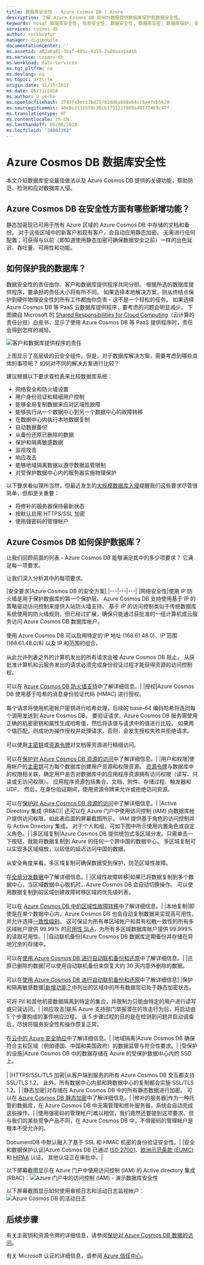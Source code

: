 ```yaml
---
title: 数据库安全性 - Azure Cosmos DB | Azure
description: 了解 Azure Cosmos DB 如何为数据提供数据库保护和数据安全性。
keywords: nosql 数据库安全性, 信息安全性, 数据安全性, 数据库加密, 数据库保护, 安全策略, 安全测试
services: cosmos-db
author: rockboyfor
manager: digimobile
documentationcenter: ''
ms.assetid: a02a6a82-3baf-405c-9355-7a00aaa1a816
ms.service: cosmos-db
ms.workload: data-services
ms.tgt_pltfrm: na
ms.devlang: na
ms.topic: article
origin.date: 11/15/2017
ms.date: 06/11/2018
ms.author: v-yeche
ms.openlocfilehash: 3793f43ecc7bd25702dd6ab98eb4cc6a4fcb5b20
ms.sourcegitcommit: 49c8c21115f8c36cb175321f909a40772469c47f
ms.translationtype: HT
ms.contentlocale: zh-CN
ms.lasthandoff: 06/08/2018
ms.locfileid: "34867382"
---
```

# <a name="azure-cosmos-db-database-security"></a>Azure Cosmos DB 数据库安全性

本文介绍数据库安全最佳做法以及 Azure Cosmos DB 提供的关键功能，帮助防范、检测和应对数据库入侵。

<a name="whats-new"></a>
## <a name="whats-new-in-azure-cosmos-db-security"></a>Azure Cosmos DB 在安全性方面有哪些新增功能？

静态加密现已可用于所有 Azure 区域的 Azure Cosmos DB 中存储的文档和备份。 对于这些区域中的新客户和现有客户，会自动应用静态加密。 无需进行任何配置；可获得与以前（即知道使用静态加密可确保数据安全之前）一样的出色延迟、吞吐量、可用性和功能。

## <a name="how-do-i-secure-my-database"></a>如何保护我的数据库？ 

数据安全性的责任由你、客户和数据库提供程序共同分担。 根据所选的数据库提供程序，要承担的责任大小将有所不同。 如果选择本地解决方案，则从终结点保护到硬件物理安全性的所有工作都由你负责 - 这不是一个轻松的任务。 如果选择 Azure Cosmos DB 等 PaaS 云数据库提供程序，要考虑的问题会明显减少。 下图摘自 Microsoft 的 [Shared Responsibilities for Cloud Computing](https://aka.ms/sharedresponsibility)（云计算的责任分担）白皮书，显示了使用 Azure Cosmos DB 等 PaaS 提供程序时，责任会得到怎样的减轻。
<!-- Notice: Borrowed from Microsoft is Correct-->

![客户和数据库提供程序的责任](./media/database-security/nosql-database-security-responsibilities.png)

上图显示了高层级的云安全组件，但是，对于数据库解决方案，需要考虑到哪些具体的事项呢？ 如何对不同的解决方案进行比较？ 

建议根据以下要求查检表来比较数据库系统：

- 网络安全和防火墙设置
- 用户身份验证和精细用户控制
- 能够全局复制数据来应对区域性故障
- 能够执行从一个数据中心到另一个数据中心的故障转移
- 在数据中心内执行本地数据复制
- 自动数据备份
- 从备份还原已删除的数据
- 保护和隔离敏感数据
- 监视攻击
- 响应攻击
- 能够地域隔离数据以遵守数据监管限制
- 对受保护数据中心内的服务器实施物理保护

以下要求看似理所当然，但最近发生的[大规模数据库入侵](http://thehackernews.com/2017/01/mongodb-database-security.html)提醒我们这些要求尽管很简单，但却至关重要：
- 将修补的服务器保持最新状态
- 按默认启用 HTTPS/SSL 加密
- 使用强密码的管理帐户

## <a name="how-does-azure-cosmos-db-secure-my-database"></a>Azure Cosmos DB 如何保护数据库？

让我们回顾前面的列表 - Azure Cosmos DB 能够满足其中的多少项要求？ 它满足每一项要求。

让我们深入分析其中的每项要求。

|安全要求|Azure Cosmos DB 的安全方案|
|---|---|---|
|网络安全性|使用 IP 防火墙是用于保护数据库的第一个保护层。 Azure Cosmos DB 支持使用基于 IP 的策略驱动访问控制来提供入站防火墙支持。 基于 IP 的访问控制类似于传统数据库系统使用的防火墙规则，但已经过扩展，确保只能通过获批准的一组计算机或云服务访问 Azure Cosmos DB 数据库帐户。 <br><br>使用 Azure Cosmos DB 可以启用特定的 IP 地址 (168.61.48.0)、IP 范围 (168.61.48.0/8) 以及 IP 和范围的组合。 <br><br>从此允许列表之外的计算机发出的所有请求会被 Azure Cosmos DB 阻止。 从获批准计算机和云服务发出的请求必须完成身份验证过程才能获得资源的访问控制权。<br><br>可以在 [Azure Cosmos DB 防火墙支持](firewall-support.md)中了解详细信息。|
|授权|Azure Cosmos DB 使用基于哈希的消息身份验证代码 (HMAC) 进行授权。 <br><br>每个请求将使用机密帐户密钥进行哈希处理，后续的 base-64 编码哈希将连同每个调用发送到 Azure Cosmos DB。 要验证请求，Azure Cosmos DB 服务需使用正确的机密密钥和属性生成哈希值，然后将该值与请求中的值进行比较。 如果两个值匹配，则成功为操作授权并处理请求，否则，会发生授权失败并拒绝请求。<br><br>可以使用[主密钥](secure-access-to-data.md#master-keys)或[资源令牌](secure-access-to-data.md#resource-tokens)对文档等资源进行精细访问。<br><br>可以在[保护对 Azure Cosmos DB 资源的访问](secure-access-to-data.md)中了解详细信息。|
|用户和权限|使用帐户的[主密钥](secure-access-to-data.md#master-key)可为每个数据库创建用户资源和权限资源。 [资源令牌](secure-access-to-data.md#resource-tokens)与数据库中的权限相关联，确定用户是否对数据库中的应用程序资源拥有访问权限（读写、只读或无访问权限）。 应用程序资源包括集合、文档、附件、存储过程、触发器和 UDF。 然后，在身份验证期间，使用资源令牌来允许或拒绝访问资源。<br><br>可以在[保护对 Azure Cosmos DB 资源的访问](secure-access-to-data.md)中了解详细信息。|
|Active Directory 集成 (RBAC)| 还可以在 Azure 门户中使用访问控制 (IAM) 向数据库帐户提供访问权限，如此表后面的屏幕截图所示。 IAM 提供基于角色的访问控制并与 Active Directory 集成。 对于个人和组，可如下图中所示使用内置角色或自定义角色。|
|多区域复制|Azure Cosmos DB 提供统包式多区域分发。只需单击一下按钮，就能将数据复制到 Azure 的任何一个跨中国的数据中心。 多区域复制可以实现多区域缩放，以较低的延迟访问中国的数据。<br><br>从安全角度来看，多区域复制可确保数据受到保护，防范区域性故障。<br><br>在[全局分发数据](distribute-data-globally.md)中了解详细信息。|
|区域性故障转移|如果已将数据复制到多个数据中心，当区域数据中心脱机时，Azure Cosmos DB 会自动切换操作。 可以使用数据复制到的区域创建故障转移区域的优先级列表。 <br><br>可以在 [Azure Cosmos DB 中的区域性故障转移](regional-failover.md)中了解详细信息。|
|本地复制|即使是在单个数据中心内，Azure Cosmos DB 也会自动复制数据来实现高可用性，并允许选择[一致性级别](consistency-levels.md)。 这可保证为所有单区域帐户和具有松散一致性的所有多区域帐户提供 99.99% 的[可用性 SLA](https://www.azure.cn/support/sla/cosmos-db)，为所有多区域数据库帐户提供 99.999% 的读取可用性。|
|自动联机备份|Azure Cosmos DB 数据库定期备份并存储在异地冗余的存储中。 <br><br>可以在[使用 Azure Cosmos DB 进行自动联机备份和还原](online-backup-and-restore.md)中了解详细信息。|
|还原已删除的数据|可以使用自动联机备份来恢复大约 30 天内意外删除的数据。 <br><br>可以在[使用 Azure Cosmos DB 进行自动联机备份和还原](online-backup-and-restore.md)中了解详细信息|
|保护和隔离敏感数据|[新增功能？](#whats-new)中列出的区域中的所有数据现已处于静态加密状态。<br><br>可将 PII 和其他机密数据隔离到特定的集合，并限制为只能由特定的用户进行读写或只读访问。|
|响应攻击|联系 Azure 支持部门举报潜在的攻击行为后，将启动由 5 个步骤构成的事件响应过程。 该 5 步骤过程的目的是在检测到问题并启动调查后，尽快将服务安全性和操作恢复正常。<br><br>在[云中的 Azure 安全响应](https://aka.ms/securityresponsepaper)中了解详细信息。|
|地域隔离|Azure Cosmos DB 确保符合主权区域（例如德国、中国和美国政府）的数据监管与符合性要求。|
|受保护的设施|Azure Cosmos DB 中的数据存储在 Azure 的受保护数据中心内的 SSD 上。<br><br> |
|HTTPS/SSL/TLS 加密|从客户端到服务的所有 Azure Cosmos DB 交互都支持 SSL/TLS 1.2。 此外，所有数据中心内部和跨数据中心的复制都会实施 SSL/TLS 1.2。|
|静态加密|对存储在 Azure Cosmos DB 中的所有静态数据进行加密。 可以在 [Azure Cosmos DB 静态加密](.\database-encryption-at-rest.md)中了解详细信息。|
|修补的服务器|作为一种托管的数据库，在 Azure Cosmos DB 中无需管理和修补服务器，系统会自动完成这些操作。|
|使用强密码的管理帐户|难以相信，我们竟然还要提到这项要求。但与我们的某些竞争产品不同，在 Azure Cosmos DB 中，不带密码的管理帐户是根本不受允许的。<br><br> DocumentDB 中默认融入了基于 SSL 和 HMAC 机密的身份验证安全性。|
|安全和数据保护认证|Azure Cosmos DB 已通过 [ISO 27001](https://www.microsoft.com/en-us/TrustCenter/Compliance/ISO-IEC-27001)、[欧洲示范条款 (EUMC)](https://www.microsoft.com/en-us/TrustCenter/Compliance/EU-Model-Clauses) 和 [HIPAA](https://www.trustcenter.cn/) 认证。 其他认证正在审批中。|

<!-- Line: 72 Notice: 全球分布 to 多个区域分布 -->
<!-- Line: 72 Notice  任何一个全球数据中心 to 多个数据中心之中任何一个 -->
<!-- Line: 72 Notice  全球各地的数据 to 各个区域的数据 -->
<!-- Line: 76 Not Available on [audit logging and activity logs](logging.md) -->
<!-- Line: 83 Not Available on 在 [Microsoft 全球数据中心](https://www.microsoft.com/cloud-platform/global-datacenters) -->
以下屏幕截图显示在 Azure 门户中使用访问控制 (IAM) 的 Active directory 集成 (RBAC)：![Azure 门户中的访问控制 (IAM) - 演示数据库安全性](./media/database-security/nosql-database-security-identity-access-management-iam-rbac.png)

以下屏幕截图显示如何使用审核日志和活动日志监视帐户：![Azure Cosmos DB 的活动日志](./media/database-security/nosql-database-security-application-logging.png)

## <a name="next-steps"></a>后续步骤

有关主密钥和资源令牌的详细信息，请参阅[保护对 Azure Cosmos DB 数据的访问](secure-access-to-data.md)。

<!-- Not Available on [Azure Cosmos DB diagnostic logging](logging.md) -->

有关 Microsoft 认证的详细信息，请参阅 [Azure 信任中心](https://www.trustcenter.cn/)。

<!--Update_Description: update meta properties, wording update, update link -->